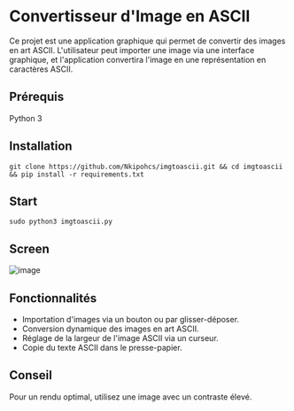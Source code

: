 
# Convertisseur d'Image en ASCII

Ce projet est une application graphique qui permet de convertir des images en art ASCII. L'utilisateur peut importer une image via une interface graphique, et l'application convertira l'image en une représentation en caractères ASCII.

## Prérequis

Python 3

## Installation

```
git clone https://github.com/Nkipohcs/imgtoascii.git && cd imgtoascii && pip install -r requirements.txt
```
## Start

```
sudo python3 imgtoascii.py
```

## Screen

![image](https://github.com/Nkipohcs/imgtoascii/assets/117274957/09ccd49f-11f3-4905-9f9c-f942a16d95f8)


## Fonctionnalités

- Importation d'images via un bouton ou par glisser-déposer.
- Conversion dynamique des images en art ASCII.
- Réglage de la largeur de l'image ASCII via un curseur.
- Copie du texte ASCII dans le presse-papier.

## Conseil

Pour un rendu optimal, utilisez une image avec un contraste élevé.


